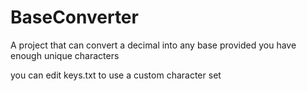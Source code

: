 # BaseConverter
A project that can convert a decimal into any base provided you have enough unique characters

you can edit keys.txt to use a custom character set